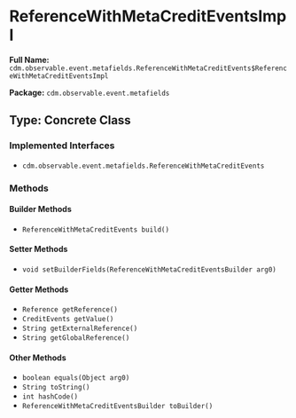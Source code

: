 # ReferenceWithMetaCreditEventsImpl

**Full Name:** `cdm.observable.event.metafields.ReferenceWithMetaCreditEvents$ReferenceWithMetaCreditEventsImpl`

**Package:** `cdm.observable.event.metafields`

## Type: Concrete Class

### Implemented Interfaces

- `cdm.observable.event.metafields.ReferenceWithMetaCreditEvents`

### Methods

#### Builder Methods

- `ReferenceWithMetaCreditEvents build()`

#### Setter Methods

- `void setBuilderFields(ReferenceWithMetaCreditEventsBuilder arg0)`

#### Getter Methods

- `Reference getReference()`
- `CreditEvents getValue()`
- `String getExternalReference()`
- `String getGlobalReference()`

#### Other Methods

- `boolean equals(Object arg0)`
- `String toString()`
- `int hashCode()`
- `ReferenceWithMetaCreditEventsBuilder toBuilder()`

